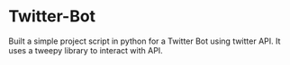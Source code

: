 # Twitter-Bot

Built a simple project script in python for a Twitter Bot using twitter API. 
It uses a tweepy library to interact with API. 
